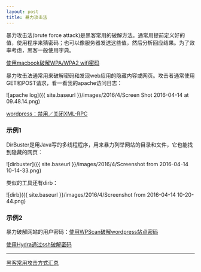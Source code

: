 ```yaml
---
layout: post
title: 暴力攻击法
---
```


暴力攻击法(brute force attack)是黑客常用的破解方法。通常用提前定义好的值，使用程序来猜密码；也可以像服务器发送这些值，然后分析回应结果。为了效率考虑，黑客一般使用字典。

[使用macbook破解WPA/WPA2 wifi密码](http://topspeedsnail.com/macbook-crack-wifi-with-wpa-wpa2/)

暴力攻击法通常用来破解密码和发现web应用的隐藏内容或网页。攻击者通常使用GET和POST请求，看一看我的apache访问日志：

![apache log]({{ site.baseurl }}/images/2016/4/Screen Shot 2016-04-14 at 09.48.14.png)

[wordpress：禁用／关闭XML-RPC](http://blog.topspeedsnail.com/archives/2277)

### 示例1

DirBuster是用Java写的多线程程序，用来暴力列举网站的目录和文件，它也能找到隐藏的网页：

![dirbuster]({{ site.baseurl }}/images/2016/4/Screenshot from 2016-04-14 10-14-33.png)

类似的工具还有dirb：

![dirb]({{ site.baseurl }}/images/2016/4/Screenshot from 2016-04-14 10-20-44.png)

### 示例2

暴力破解网站的用户密码：[使用WPScan破解wordpress站点密码](http://blog.topspeedsnail.com/archives/4228)

[使用Hydra通过ssh破解密码](http://topspeedsnail.com/kydra-crack-ssh-and-avoid-attack/)

****

[黑客常用攻击方式汇总](http://topspeedsnail.com/hacker-attack-method/)
